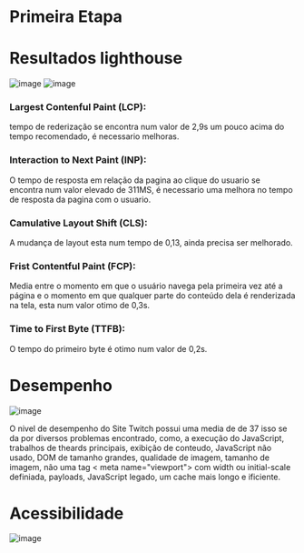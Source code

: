 # Primeira Etapa
# Resultados lighthouse
![image](https://github.com/user-attachments/assets/ff60707d-0bcc-48e6-90b7-1edfc509aefe)
![image](https://github.com/user-attachments/assets/1e22c18c-8509-425a-9727-131ce05f2855)
### Largest Contenful Paint (LCP):
tempo de rederização se encontra num valor de 2,9s um pouco acima do tempo recomendado, é necessario melhoras.
### Interaction to Next Paint (INP):
O tempo de resposta em relação da pagina ao clique do usuario se encontra num valor elevado de 311MS, é necessario uma melhora no  tempo de resposta da pagina com  o usuario.
### Camulative Layout Shift (CLS):
A mudança de layout esta num tempo de 0,13, ainda precisa ser melhorado.
### Frist Contentful Paint (FCP):
Media entre o momento em que o usuário navega pela primeira vez até a página e o momento em que qualquer parte do conteúdo dela é renderizada na tela, esta num valor otimo de 0,3s.
### Time to First Byte (TTFB):
O tempo do primeiro byte é otimo num valor de 0,2s.

# Desempenho
![image](https://github.com/user-attachments/assets/e951d683-de9e-429b-a197-e7f69619bbc3)


O nivel de desempenho do Site Twitch possui uma media de de 37 isso se da por diversos problemas encontrado, como, a execução do JavaScript, trabalhos de theards principais, exibição de conteudo, JavaScript não usado, DOM de tamanho grandes, qualidade de imagem, tamanho de imagem, não uma tag < meta name="viewport"> com width ou initial-scale definiada, payloads, JavaScript legado, um cache mais longo e ificiente.


# Acessibilidade
![image](https://github.com/user-attachments/assets/bab84c17-bb4d-4a68-8156-a9b7002eabd6)




